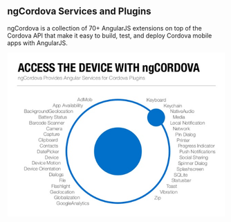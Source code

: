 ##  ngCordova Services and Plugins
ngCordova is a collection of 70+ AngularJS extensions on top of the Cordova API that make it easy to build, test, and deploy Cordova mobile apps with AngularJS.

![alt resources/ngcordova/ngcordova-services.jpg](resources/ngcordova/ngcordova-services.jpg)



<!-- ngCordova comes with over 70 native Cordova plugins that you can easily add to your Angular Cordova apps. -->
